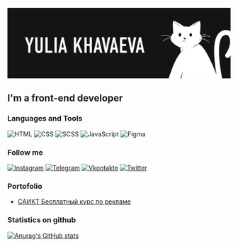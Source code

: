 [![Header](https://github.com/iamlorddop/iamlorddop/blob/main/assets/01.png)](https://github.com/iamlorddop)

## I'm a front-end developer

### Languages and Tools
![HTML](https://img.shields.io/badge/-HTML-ffffff?style=for-the-badge&logo=html&logoColor=FF5C00)
![CSS](https://img.shields.io/badge/-CSS-ffffff?style=for-the-badge&logo=css&logoColor=0094FF)
![SCSS](https://img.shields.io/badge/-SCSS-ffffff?style=for-the-badge&logo=scss&logoColor=376FFF)
![JavaScript](https://img.shields.io/badge/-JavaScript-ffffff?style=for-the-badge&logo=JavaScript&logoColor=FFF500)
![Figma](https://img.shields.io/badge/-Figma-ffffff?style=for-the-badge&logo=Figma&logoColor=DD1A60)

### Follow me
[![Instagram](https://img.shields.io/badge/-Twitter-ffffff?style=for-the-badge&logo=Instagram&logoColor=FF006B)](https://instagram.com/lorddop)
[![Telegram](https://img.shields.io/badge/-Telegram-ffffff?style=for-the-badge&logo=Telegram&logoColor=00A3FF)](https://t.me/havaevau)
[![Vkontakte](https://img.shields.io/badge/-Vkontakte-ffffff?style=for-the-badge&logo=VK&logoColor=00A3FF)](https://vk.com/havaevau)
[![Twitter](https://img.shields.io/badge/-Twitter-ffffff?style=for-the-badge&logo=Twitter&logoColor=00A3FF)](https://twitter.com/lorddop)

### Portofolio
- [САИКТ Бесплатный курс по рекламе](https://github.com/iamlorddop/saikt_01)
### Statistics on github
[![Anurag's GitHub stats](https://github-readme-stats.vercel.app/api?username=iamlorddop&show_icons=true)](https://github.com/anuraghazra/github-readme-stats)
